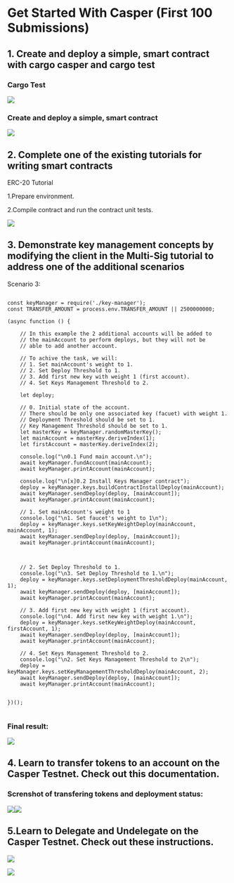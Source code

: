 # Get Started With Casper (First 100 Submissions)


## 1. Create and deploy a simple, smart contract with cargo casper and cargo test


### Cargo Test


![](imgs/test.png)



### Create and deploy a simple, smart contract


![](imgs/deploy1.png)









## 2. Complete one of the existing tutorials for writing smart contracts
ERC-20 Tutorial

1.Prepare environment.

2.Compile contract and run the contract unit tests.


![](imgs/erc20.png)


## 3. Demonstrate key management concepts by modifying the client in the Multi-Sig tutorial to address one of the additional scenarios

Scenario 3: 


```

const keyManager = require('./key-manager');
const TRANSFER_AMOUNT = process.env.TRANSFER_AMOUNT || 2500000000;

(async function () {
    
    // In this example the 2 additional accounts will be added to 
    // the mainAccount to perform deploys, but they will not be 
    // able to add another account. 
    
    // To achive the task, we will:
    // 1. Set mainAccount's weight to 1.
    // 2. Set Deploy Threshold to 1.    
    // 3. Add first new key with weight 1 (first account).
    // 4. Set Keys Management Threshold to 2.

    let deploy;

    // 0. Initial state of the account.
    // There should be only one associated key (facuet) with weight 1.
    // Deployment Threshold should be set to 1.
    // Key Management Threshold should be set to 1.
    let masterKey = keyManager.randomMasterKey();
    let mainAccount = masterKey.deriveIndex(1);
    let firstAccount = masterKey.deriveIndex(2);

    console.log("\n0.1 Fund main account.\n");
    await keyManager.fundAccount(mainAccount);
    await keyManager.printAccount(mainAccount);
    
    console.log("\n[x]0.2 Install Keys Manager contract");
    deploy = keyManager.keys.buildContractInstallDeploy(mainAccount);
    await keyManager.sendDeploy(deploy, [mainAccount]);
    await keyManager.printAccount(mainAccount);

    // 1. Set mainAccount's weight to 1
    console.log("\n1. Set faucet's weight to 1\n");
    deploy = keyManager.keys.setKeyWeightDeploy(mainAccount, mainAccount, 1);
    await keyManager.sendDeploy(deploy, [mainAccount]);
    await keyManager.printAccount(mainAccount);
    

    
    // 2. Set Deploy Threshold to 1.
    console.log("\n3. Set Deploy Threshold to 1.\n");
    deploy = keyManager.keys.setDeploymentThresholdDeploy(mainAccount, 1);
    await keyManager.sendDeploy(deploy, [mainAccount]);
    await keyManager.printAccount(mainAccount);
    
    // 3. Add first new key with weight 1 (first account).
    console.log("\n4. Add first new key with weight 1.\n");
    deploy = keyManager.keys.setKeyWeightDeploy(mainAccount, firstAccount, 1);
    await keyManager.sendDeploy(deploy, [mainAccount]);
    await keyManager.printAccount(mainAccount);

    // 4. Set Keys Management Threshold to 2.
    console.log("\n2. Set Keys Management Threshold to 2\n");
    deploy = keyManager.keys.setKeyManagementThresholdDeploy(mainAccount, 2);
    await keyManager.sendDeploy(deploy, [mainAccount]);
    await keyManager.printAccount(mainAccount);
    
 
})();


```

### Final result:
![](imgs/scenario.png)

## 4. Learn to transfer tokens to an account on the Casper Testnet. Check out this documentation.
### Screnshot of transfering tokens and deployment status:


![](imgs/trasfer.png)![](imgs/deploy.png)




## 5.Learn to Delegate and Undelegate on the Casper Testnet. Check out these instructions.



![](imgs/delegate.png)



![](imgs/undelegate.png)

